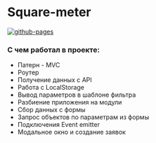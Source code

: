 # Square-meter

[![github-pages](https://img.shields.io/badge/github-pages-black?logo=&logoColor=blue&style=for-the-badg)](http://zuhrab.ru/square-metre/index.html)

### С чем работал в проекте:
* Патерн - MVC
* Роутер
* Получение данных с API
* Работа с LocalStorage
* Вывод параметров в шаблоне фильтра
* Разбиение приложения на модули
* Сбор данных с формы
* Запрос объектов по параметрам из формы
* Подключения Event emitter
* Модальное окно и создание заявок
